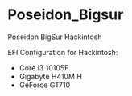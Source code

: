 # Poseidon_Bigsur
Poseidon BigSur Hackintosh

EFI Configuration for Hackintosh: 
- Core i3 10105F
- Gigabyte H410M H 
- GeForce GT710
